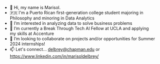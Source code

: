 - 👋 Hi, my name is Marisol.
- 🇵🇷 I'm a Puerto Rican first-generation college student majoring in Philosophy and minoring in Data Analytics
- 👀 I’m interested in analyzing data to solve business problems
- 🌱 I’m currently a Break Through Tech AI Fellow at UCLA and applying my skills at Accenture
- 💞️ I’m looking to collaborate on projects and/or opportunities for Summer 2024 internships!
- 📫 Let's connect... delbrey@chapman.edu or https://www.linkedin.com/in/marisoldelbrey/ 

<!---
marisoldelbrey/marisoldelbrey is a ✨ special ✨ repository because its `README.md` (this file) appears on your GitHub profile.
You can click the Preview link to take a look at your changes.
--->
